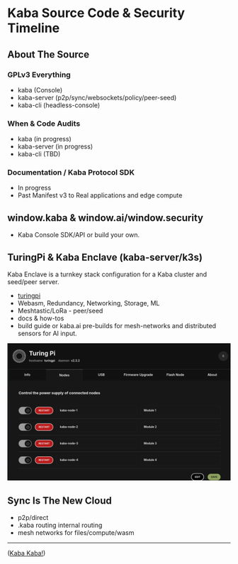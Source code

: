 # Kaba Source Code & Security Timeline

## About The Source

### GPLv3 Everything

- kaba (Console)
- kaba-server (p2p/sync/websockets/policy/peer-seed)
- kaba-cli (headless-console)

### When & Code Audits

- kaba (in progress)
- kaba-server (in progress)
- kaba-cli (TBD)

### Documentation / Kaba Protocol SDK

- In progress
- Past Manifest v3 to Real applications and edge compute

## window.kaba & window.ai/window.security

- Kaba Console SDK/API or build your own.

## TuringPi & Kaba Enclave (kaba-server/k3s)

Kaba Enclave is a turnkey stack configuration for a Kaba cluster and seed/peer server.

- [turingpi](https://turingpi.com/)
- Webasm, Redundancy, Networking, Storage, ML
- Meshtastic/LoRa - peer/seed
- docs & how-tos
- build guide or kaba.ai pre-builds for mesh-networks and distributed sensors for AI input.

![kaba-server-turing-pi](https://github.com/kaba-labs/.github/blob/main/profile/images/kaba-server-turing-pi.png?raw=true)

## Sync Is The New Cloud

- p2p/direct
- .kaba routing internal routing
- mesh networks for files/compute/wasm

---

([Kaba Kaba!](https://kaba.ai))
